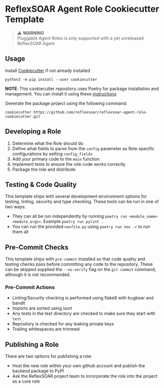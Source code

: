 # ReflexSOAR Agent Role Cookiecutter Template

> :warning: <b>WARNING</b><br>Pluggable Agent Roles is only supported with a yet unreleased ReflexSOAR Agent

## Usage

Install [Cookiecutter](https://cookiecutter.readthedocs.io/en/latest/installation.html) if not already installed

```
python3 -m pip install --user cookiecutter
```
**NOTE**: This cookiecutter repository uses Poetry for package installation and management.  You can install it using these [instructions](https://python-poetry.org/docs/#installation)

Generate the package project using the following command:

```
cookiecutter https://github.com/reflexsoar/reflexsoar-agent-role-cookiecutter.git
```

## Developing a Role

1. Determine what the Role should do
2. Define what fields to parse from the `config` parameter as Role specific configurations by setting `config_fields`
3. Add your primary code to the `main` function
4. Implement tests to ensure the role code works correctly
5. Package the role and distribute

## Testing & Code Quality

This template ships with several development environment options for testing, linting, security and type checking. These tools can be run in one of two ways:

- They can all be run independently by running `poetry run <module_name> <module_args>`.  Example `poetry run pylint .`
- You can run the provided `noxfile.py` using `poetry run nox -r` to run them all

## Pre-Commit Checks

This template ships with `pre-commit` installed so that code quality and testing checks pass before committing any code to the repository.  These can be skipped supplied the `--no-verify` flag on the `git commit` command, although it is not recommended.

### Pre-Commit Actions

- Linting/Security checking is performed using flake8 with bugbear and bandit
- Imports are sorted using isort
- Any tests in the test directory are checked to make sure they start with `test_`
- Repository is checked for any leaking private keys
- Trailing whitespaces are trimmed


## Publishing a Role

There are two options for publishing a role:

- Host the new role within your own github account and publish the backend package to PyPI
- Ask the ReflexSOAR project team to incorporate the role into the project as a core role
